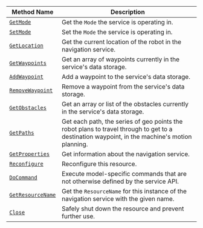 <!-- prettier-ignore -->
| Method Name | Description |
| ----------- | ----------- |
| [`GetMode`](/appendix/apis/services/navigation/#getmode) | Get the `Mode` the service is operating in. |
| [`SetMode`](/appendix/apis/services/navigation/#setmode) | Set the `Mode` the service is operating in. |
| [`GetLocation`](/appendix/apis/services/navigation/#getlocation) | Get the current location of the robot in the navigation service. |
| [`GetWaypoints`](/appendix/apis/services/navigation/#getwaypoints) | Get an array of waypoints currently in the service's data storage. |
| [`AddWaypoint`](/appendix/apis/services/navigation/#addwaypoint) | Add a waypoint to the service's data storage. |
| [`RemoveWaypoint`](/appendix/apis/services/navigation/#removewaypoint) | Remove a waypoint from the service's data storage. |
| [`GetObstacles`](/appendix/apis/services/navigation/#getobstacles) | Get an array or list of the obstacles currently in the service's data storage. |
| [`GetPaths`](/appendix/apis/services/navigation/#getpaths) | Get each path, the series of geo points the robot plans to travel through to get to a destination waypoint, in the machine's motion planning. |
| [`GetProperties`](/appendix/apis/services/navigation/#getproperties) | Get information about the navigation service. |
| [`Reconfigure`](/appendix/apis/services/navigation/#reconfigure) | Reconfigure this resource. |
| [`DoCommand`](/appendix/apis/services/navigation/#docommand) | Execute model-specific commands that are not otherwise defined by the service API. |
| [`GetResourceName`](/appendix/apis/services/navigation/#getresourcename) | Get the `ResourceName` for this instance of the navigation service with the given name. |
| [`Close`](/appendix/apis/services/navigation/#close) | Safely shut down the resource and prevent further use. |
